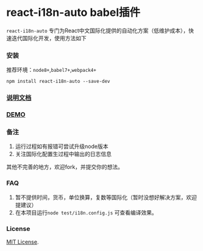 # react-i18n-auto babel插件
`react-i18n-auto` 专门为React中文国际化提供的自动化方案（低维护成本），快速迭代国际化开发，使用方法如下


### 安装

 推荐环境：`node8+`,`babel7+`,`webpack4+`

`npm install react-i18n-auto --save-dev`

### [说明文档](./doc.md)

### [DEMO](./demo)

### 备注
1. 运行过程如有报错可尝试升级node版本
2. 关注国际化配置生过程中输出的日志信息

其他不完善的地方，欢迎fork，并提交你的想法。

### FAQ

1. 暂不提供时间，货币，单位换算，复数等国际化（暂时没想好解决方案，欢迎提建议）
2. 在本项目运行`node test/i18n.config.js` 可查看编译效果。


### License
[MIT License](https://github.com/mr18/react-i18n-auto/blob/master/LICENSE).



















